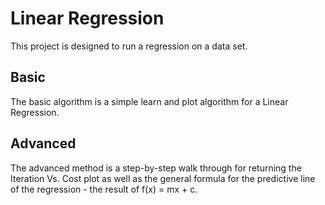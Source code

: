 # Linear Regression

This project is designed to run a regression on a data set.

## Basic

The basic algorithm is a simple learn and plot algorithm for a Linear Regression.

## Advanced

The advanced method is a step-by-step walk through for returning the Iteration Vs. Cost plot as well as the general
formula for the predictive line of the regression - the result of f(x) = mx + c.